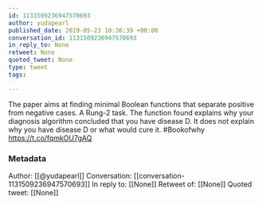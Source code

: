 ```yaml
---
id: 1131509236947570693
author: yudapearl
published_date: 2019-05-23 10:36:39 +00:00
conversation_id: 1131509236947570693
in_reply_to: None
retweet: None
quoted_tweet: None
type: tweet
tags:

---
```


The paper aims at finding minimal Boolean functions that separate positive from negative cases. A Rung-2 task. The function found explains why your diagnosis algorithm concluded that you have disease D. It does not explain why you have disease D or what would cure it. #Bookofwhy https://t.co/fqmkOU7gAQ

### Metadata

Author: [[@yudapearl]]
Conversation: [[conversation-1131509236947570693]]
In reply to: [[None]]
Retweet of: [[None]]
Quoted tweet: [[None]]
